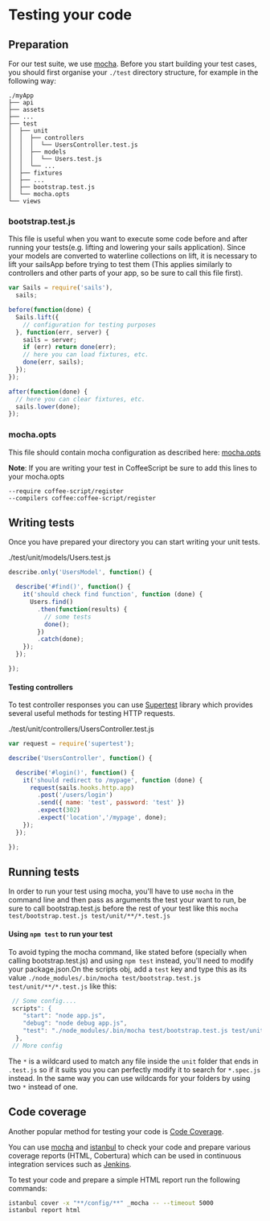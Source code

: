 # Testing your code

## Preparation

For our test suite, we use [mocha](http://mochajs.org/).
Before you start building your test cases, you should first organise your `./test` directory structure, for example in the following way:
```batch
./myApp
├── api
├── assets
├── ...
├── test
│  ├── unit
│  │  ├── controllers
│  │  │  └── UsersController.test.js
│  │  ├── models
│  │  │  └── Users.test.js
│  │  └── ...
│  ├── fixtures
│  ├── ...
│  ├── bootstrap.test.js
│  └── mocha.opts
└── views

```

### bootstrap.test.js

This file is useful when you want to execute some code before and after running your tests(e.g. lifting and lowering your sails application). Since your models are converted to waterline collections on lift, it is necessary to lift your sailsApp before trying to test them (This applies similarly to controllers and other parts of your app, so be sure to call this file first).

```javascript
var Sails = require('sails'),
  sails;

before(function(done) {
  Sails.lift({
    // configuration for testing purposes
  }, function(err, server) {
    sails = server;
    if (err) return done(err);
    // here you can load fixtures, etc.
    done(err, sails);
  });
});

after(function(done) {
  // here you can clear fixtures, etc.
  sails.lower(done);
});
```

### mocha.opts

This file should contain mocha configuration as described here: [mocha.opts](http://mochajs.org/#mocha.opts)

**Note**: If you are writing your test in CoffeeScript be sure to add this lines to your mocha.opts
```
--require coffee-script/register
--compilers coffee:coffee-script/register
```

## Writing tests

Once you have prepared your directory you can start writing your unit tests.

./test/unit/models/Users.test.js
```js
describe.only('UsersModel', function() {

  describe('#find()', function() {
    it('should check find function', function (done) {
      Users.find()
        .then(function(results) {
          // some tests
          done();
        })
        .catch(done);
    });
  });

});
```

#### Testing controllers

To test controller responses you can use [Supertest](https://github.com/visionmedia/supertest) library which provides several useful methods for testing HTTP requests.

./test/unit/controllers/UsersController.test.js
```js
var request = require('supertest');

describe('UsersController', function() {

  describe('#login()', function() {
    it('should redirect to /mypage', function (done) {
      request(sails.hooks.http.app)
        .post('/users/login')
        .send({ name: 'test', password: 'test' })
        .expect(302)
        .expect('location','/mypage', done);
    });
  });

});
```
## Running tests

In order to run your test using mocha, you'll have to use `mocha` in the command line and then pass as arguments the test your want to run, be sure to call bootstrap.test.js before the rest of your test like this `mocha test/bootstrap.test.js test/unit/**/*.test.js`

#### Using `npm test` to run your test

To avoid typing the mocha command, like stated before (specially when calling bootstrap.test.js) and using `npm test` instead, you'll need to modify your package.json.On the scripts obj, add a `test` key and type this as its value `./node_modules/.bin/mocha test/bootstrap.test.js test/unit/**/*.test.js` like this:

```js
 // Some config....
 scripts": {
    "start": "node app.js",
    "debug": "node debug app.js",
    "test": "./node_modules/.bin/mocha test/bootstrap.test.js test/unit/**/*.test.js"
  },
 // More config
```
The `*` is a wildcard used to match any file inside the `unit` folder that ends in `.test.js` so if it suits you you can perfectly modify it to search for `*.spec.js` instead. In the same way you can use wildcards for your folders by using two `*` instead of one.

## Code coverage

Another popular method for testing your code is [Code Coverage](http://en.wikipedia.org/wiki/Code_coverage).

You can use [mocha](http://mochajs.org/) and [istanbul](https://github.com/gotwarlost/istanbul) to check your code and prepare various coverage reports (HTML, Cobertura) which can be used in continuous integration services such as [Jenkins](http://jenkins-ci.org).

To test your code and prepare a simple HTML report run the following commands:
```bash
istanbul cover -x "**/config/**" _mocha -- --timeout 5000
istanbul report html
```

<docmeta name="uniqueID" value="Testing765149">
<docmeta name="displayName" value="Testing">
